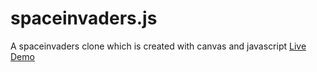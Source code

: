 # spaceinvaders.js
A spaceinvaders clone which is created with canvas and javascript
[Live Demo](https://obsfx.github.io/spaceinvadersjs/)
